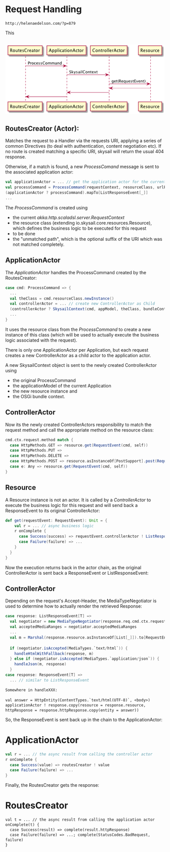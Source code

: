 # Request Handling

```
http://helenaedelson.com/?p=879
```

This 

## ![](/assets/actors.png)

## 

## RoutesCreator \(Actor\):

Matches the request to a Handler via the requests URI, applying a series of common Directives \(to deal with authentication, content negotiation etc\). If no route is created matching a specific URI, skysail will return the usual 404 response.

Otherwise, if a match is found, a new _ProcessComand_ message is sent to the associated application actor:

```scala
val applicationActor = ... // get the application actor for the current Application
val processCommand = ProcessCommand(requestContext, resourceClass, urlParameter, unmatchedPath)
(applicationActor ? processCommand).mapTo[ListResponseEvent[_]]
...
```

The _ProcessCommand_ is created using

* the current _akka.http.scaladsl.server.RequestContext_ 
* the resource class \(extending io.skysail.core.resources.Resource\), which defines the business logic to be executed for this request
* to be done
* the "unmatched path", which is the optional suffix of the URI which was not matched completely.

## ApplicationActor

The _ApplicationActor_ handles the ProcessCommand created by the RoutesCreator:

```scala
case cmd: ProcessCommand => {
  ...
  val theClass = cmd.resourceClass.newInstance()
  val controllerActor = ... // create new ControllerActor as Child
  (controllerActor ? SkysailContext(cmd, appModel, theClass, bundleContext)).mapTo[ListResponseEvent[_]]
  ...
}
```

It uses the resource class from the _ProcessCommand_ to create a new instance of this class \(which will be used to actually execute the business logic associated with the request\).

There is only one ApplicationActor per Application, but each request creates a new ControllerActor as a child actor to the application actor.

A new SkysailContext object is sent to the newly created ControllerActor using

* the original ProcessCommand
* the applicationModel of the current Application
* the new resource instance and
* the OSGi bundle context.

## ControllerActor

Now its the newly created ControllerActors responsibility to match the request method and call the appropriate method on the resource class:

```scala
cmd.ctx.request.method match {
  case HttpMethods.GET => resource.get(RequestEvent(cmd, self))
  case HttpMethods.PUT =>
  case HttpMethods.DELETE => 
  case HttpMethods.POST => resource.asInstanceOf[PostSupport].post(RequestEvent(cmd, self))
  case e: Any => resource.get(RequestEvent(cmd, self))
}
```

## Resource

A Resource instance is not an actor. It is called by a _ControllerActor_ to execute the business logic for this request and will send back a ResponseEvent to its original ControllerActor:

```scala
def get(requestEvent: RequestEvent): Unit = {
    val r = ... // async business logic
    r onComplete {
      case Success(success) => requestEvent.controllerActor ! ListResponseEvent(requestEvent, apply(success))
      case Failure(failure) => ...
    }
  }
}
```

Now the execution returns back in the actor chain, as the original ControllerActor is sent back a ResponseEvent or ListResponseEvent:

## ControllerActor

Depending on the request's Accept-Header, the MediaTypeNegotiator is used to determine how to actually render the retrieved Response:

```scala
case response: ListResponseEvent[T] =>
  val negotiator = new MediaTypeNegotiator(response.req.cmd.ctx.request.headers)
  val acceptedMediaRanges = negotiator.acceptedMediaRanges
  ...
  val m = Marshal(response.resource.asInstanceOf[List[_]]).to[RequestEntity]

  if (negotiator.isAccepted(MediaTypes.`text/html`)) {
    handleHtmlWithFallback(response, m)
  } else if (negotiator.isAccepted(MediaTypes.`application/json`)) {
    handleJson(m, response)
  }
case response: ResponseEvent[T] =>
  ... // similar to ListResponseEvent
```

    Somewhere in handleXXX:

    val answer = HttpEntity(ContentTypes.`text/html(UTF-8)`, <body>)
    applicationActor ! response.copy(resource = response.resource, httpResponse = response.httpResponse.copy(entity = answer))

So, the ResponseEvent is sent back up in the chain to the ApplicationActor:

# ApplicationActor

```scala
val r = ... // the async result from calling the controller actor
r onComplete {
  case Success(value) => routesCreator ! value
  case Failure(failure) => ...
}
```

Finally, the RoutesCreator gets the response:

# RoutesCreator

```
val t = ... // the async result from calling the application actor
onComplete(t) {
  case Success(result) => complete(result.httpResponse)
  case Failure(failure) => ...; complete(StatusCodes.BadRequest, failure)
}
```



